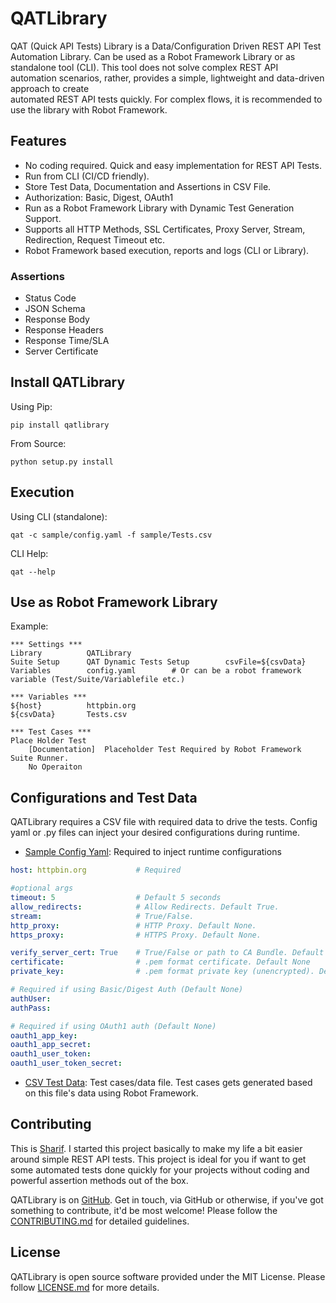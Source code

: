 # QATLibrary 
QAT (Quick API Tests) Library is a Data/Configuration Driven REST API Test Automation Library. 
Can be used as a Robot Framework Library or as standalone tool (CLI). This tool does not solve complex 
REST API automation scenarios, rather, provides a simple, lightweight and data-driven approach to create  
automated REST API tests quickly. For complex flows, it is recommended to use the library with Robot 
Framework. 

## Features
* No coding required. Quick and easy implementation for REST API Tests. 
* Run from CLI (CI/CD friendly).
* Store Test Data, Documentation and Assertions in CSV File. 
* Authorization: Basic, Digest, OAuth1
* Run as a Robot Framework Library with Dynamic Test Generation Support. 
* Supports all HTTP Methods, SSL Certificates, Proxy Server, Stream, Redirection, Request Timeout etc.
* Robot Framework based execution, reports and logs (CLI or Library). 

### Assertions
* Status Code
* JSON Schema
* Response Body 
* Response Headers
* Response Time/SLA
* Server Certificate


## Install QATLibrary
Using Pip:
```shell 
pip install qatlibrary
```
From Source:
```shell 
python setup.py install
```

## Execution
Using CLI (standalone):
```shell
qat -c sample/config.yaml -f sample/Tests.csv 
```

CLI Help:
```shell
qat --help
```

## Use as Robot Framework Library
Example:

```robot
*** Settings ***
Library          QATLibrary
Suite Setup      QAT Dynamic Tests Setup        csvFile=${csvData}
Variables        config.yaml        # Or can be a robot framework variable (Test/Suite/Variablefile etc.)

*** Variables ***
${host}          httpbin.org
${csvData}       Tests.csv

*** Test Cases ***
Place Holder Test
    [Documentation]  Placeholder Test Required by Robot Framework Suite Runner.  
    No Operaiton 

```

## Configurations and Test Data
QATLibrary requires a CSV file with required data to drive the tests. Config yaml or .py files can inject your desired
configurations during runtime.
* [Sample Config Yaml](https://github.com/sharif314/QATLibrary/sample/config.yaml): Required to inject runtime configurations
```yaml
host: httpbin.org           # Required

#optional args
timeout: 5                  # Default 5 seconds
allow_redirects:            # Allow Redirects. Default True. 
stream:                     # True/False. 
http_proxy:                 # HTTP Proxy. Default None. 
https_proxy:                # HTTPS Proxy. Default None.

verify_server_cert: True    # True/False or path to CA Bundle. Default False. 
certificate:                # .pem format certificate. Default None
private_key:                # .pem format private key (unencrypted). Default None

# Required if using Basic/Digest Auth (Default None)
authUser:             
authPass:

# Required if using OAuth1 auth (Default None)
oauth1_app_key:
oauth1_app_secret:
oauth1_user_token:
oauth1_user_token_secret:
```
* [CSV Test Data](https://github.com/sharif314/QATLibrary/sample/Tests.csv): Test cases/data file. Test cases gets generated based on this file's data 
using Robot Framework. 


## Contributing
This is [Sharif](https://www.linkedin.com/in/sharif-rahman/). I started this project basically to make my life 
a bit easier around simple REST API tests. This project is ideal for you if want to get some automated tests done 
quickly for your projects without coding and powerful assertion methods out of the box. 

QATLibrary is on [GitHub](https://github.com/sharif314/QATLibrary). 
Get in touch, via GitHub or otherwise, if you've got something to contribute, it'd be most welcome! 
Please follow the [CONTRIBUTING.md](CONTRIBUTING.md) for detailed guidelines.

## License 
QATLibrary is open source software provided under the MIT License. Please follow [LICENSE.md](LICENSE.md) for more details. 
